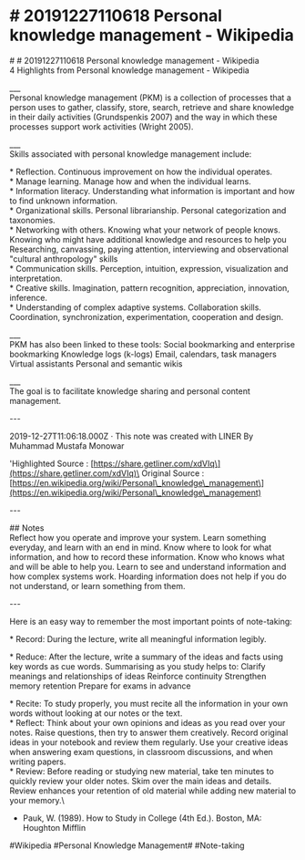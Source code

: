 # \# 20191227110618 Personal knowledge management - Wikipedia

\# \# 20191227110618 Personal knowledge management - Wikipedia\
4 Highlights from Personal knowledge management - Wikipedia

\_\_\_\
Personal knowledge management (PKM) is a collection of processes that a person uses to gather, classify, store, search, retrieve and share knowledge in their daily activities (Grundspenkis 2007) and the way in which these processes support work activities (Wright 2005).

\_\_\_\
Skills associated with personal knowledge management include:

\* Reflection. Continuous improvement on how the individual operates.\
\* Manage learning. Manage how and when the individual learns.\
\* Information literacy. Understanding what information is important and how to find unknown information.\
\* Organizational skills. Personal librarianship. Personal categorization and taxonomies.\
\* Networking with others. Knowing what your network of people knows. Knowing who might have additional knowledge and resources to help you Researching, canvassing, paying attention, interviewing and observational \"cultural anthropology\" skills\
\* Communication skills. Perception, intuition, expression, visualization and interpretation.\
\* Creative skills. Imagination, pattern recognition, appreciation, innovation, inference.\
\* Understanding of complex adaptive systems. Collaboration skills. Coordination, synchronization, experimentation, cooperation and design.

\_\_\_\
PKM has also been linked to these tools: Social bookmarking and enterprise bookmarking Knowledge logs (k-logs) Email, calendars, task managers Virtual assistants Personal and semantic wikis

\_\_\_\
The goal is to facilitate knowledge sharing and personal content management.

\-\--

2019-12-27T11:06:18.000Z · This note was created with LINER By Muhammad Mustafa Monowar

\'Highlighted Source : \[https://share.getliner.com/xdVIq\](https://share.getliner.com/xdVIq)\
Original Source : \[https://en.wikipedia.org/wiki/Personal\_knowledge\_management\](https://en.wikipedia.org/wiki/Personal\_knowledge\_management)

\-\--

\#\# Notes\
Reflect how you operate and improve your system. Learn something everyday, and learn with an end in mind. Know where to look for what information, and how to record these information. Know who knows what and will be able to help you. Learn to see and understand information and how complex systems work. Hoarding information does not help if you do not understand, or learn something from them.

\-\--

Here is an easy way to remember the most important points of note-taking:

\* Record: During the lecture, write all meaningful information legibly.

\* Reduce: After the lecture, write a summary of the ideas and facts using key words as cue words. Summarising as you study helps to: Clarify meanings and relationships of ideas Reinforce continuity Strengthen memory retention Prepare for exams in advance

\* Recite: To study properly, you must recite all the information in your own words without looking at our notes or the text.\
\* Reflect: Think about your own opinions and ideas as you read over your notes. Raise questions, then try to answer them creatively. Record original ideas in your notebook and review them regularly. Use your creative ideas when answering exam questions, in classroom discussions, and when writing papers.\
\* Review: Before reading or studying new material, take ten minutes to quickly review your older notes. Skim over the main ideas and details. Review enhances your retention of old material while adding new material to your memory.\
- Pauk, W. (1989). How to Study in College (4th Ed.). Boston, MA: Houghton Mifflin

\#Wikipedia \#Personal Knowledge Management\# \#Note-taking
